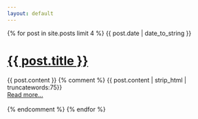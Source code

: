 ```yaml
---
layout: default
---
```

 
{% for post in site.posts limit 4 %}
<span>{{ post.date | date_to_string }}</span> 
<h1><a href="{{ BASE_PATH }}{{ post.url }}">{{ post.title }}</a></h1>
{{ post.content }}
{% comment %} 
{{ post.content | strip_html | truncatewords:75}}<br> 
<a href="{{ post.url }}">Read more...</a><br><br>
{% endcomment %} 
{% endfor %}
